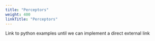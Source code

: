 ```yaml
---
title: "Perceptors"
weight: 400
linkTitle: "Perceptors"
---
```

Link to python examples until we can implement a direct external link
